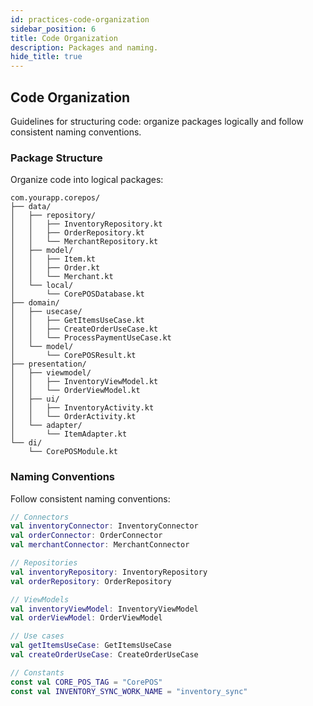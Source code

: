 ```yaml
---
id: practices-code-organization
sidebar_position: 6
title: Code Organization
description: Packages and naming.
hide_title: true
---
```


## Code Organization

Guidelines for structuring code: organize packages logically and follow consistent naming conventions.

### Package Structure

Organize code into logical packages:

```
com.yourapp.corepos/
├── data/
│   ├── repository/
│   │   ├── InventoryRepository.kt
│   │   ├── OrderRepository.kt
│   │   └── MerchantRepository.kt
│   ├── model/
│   │   ├── Item.kt
│   │   ├── Order.kt
│   │   └── Merchant.kt
│   └── local/
│       └── CorePOSDatabase.kt
├── domain/
│   ├── usecase/
│   │   ├── GetItemsUseCase.kt
│   │   ├── CreateOrderUseCase.kt
│   │   └── ProcessPaymentUseCase.kt
│   └── model/
│       └── CorePOSResult.kt
├── presentation/
│   ├── viewmodel/
│   │   ├── InventoryViewModel.kt
│   │   └── OrderViewModel.kt
│   ├── ui/
│   │   ├── InventoryActivity.kt
│   │   └── OrderActivity.kt
│   └── adapter/
│       └── ItemAdapter.kt
└── di/
    └── CorePOSModule.kt
```

### Naming Conventions

Follow consistent naming conventions:

```kotlin
// Connectors
val inventoryConnector: InventoryConnector
val orderConnector: OrderConnector
val merchantConnector: MerchantConnector

// Repositories
val inventoryRepository: InventoryRepository
val orderRepository: OrderRepository

// ViewModels
val inventoryViewModel: InventoryViewModel
val orderViewModel: OrderViewModel

// Use cases
val getItemsUseCase: GetItemsUseCase
val createOrderUseCase: CreateOrderUseCase

// Constants
const val CORE_POS_TAG = "CorePOS"
const val INVENTORY_SYNC_WORK_NAME = "inventory_sync"
```